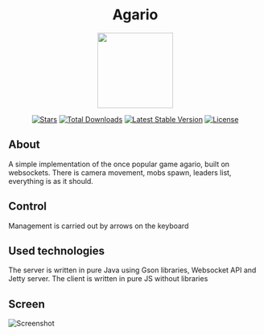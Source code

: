 <h1 align="center">Agario</h1>
<p align="center"><img src="https://www.gallereo.com/clients/c4ca4238a0b923820dcc509a6f75849b/image/red%20ball.png" width="150"></p>

<p align="center">
<a href="https://github.com/N1ghtF1re/Agario/stargazers"><img src="https://img.shields.io/github/stars/N1ghtF1re/Agario.svg" alt="Stars"></a>
<a href="https://github.com/N1ghtF1re/Agario/releases"><img src="https://img.shields.io/badge/downloads-7-brightgreen.svg" alt="Total Downloads"></a>
<a href="https://github.com/N1ghtF1re/Agario/releases"><img src="https://img.shields.io/github/tag/N1ghtF1re/Agario.svg" alt="Latest Stable Version"></a>
<a href="https://github.com/N1ghtF1re/blob/master/LICENSE"><img src="https://img.shields.io/github/license/N1ghtF1re/Agario.svg" alt="License"></a>

</p>
</p>

## About
A simple implementation of the once popular game agario, built on websockets. There is camera movement, mobs spawn, leaders list, everything is as it should.

## Control
Management is carried out by arrows on the keyboard

## Used technologies
The server is written in pure Java using Gson libraries, Websocket API and Jetty server.
The client is written in pure JS without libraries

## Screen
![Screenshot](https://i.imgur.com/WtzmLGs.png)
